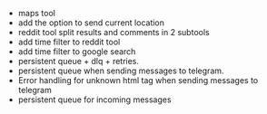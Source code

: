 - maps tool
- add the option to send current location
- reddit tool split results and comments in 2 subtools
- add time filter to reddit tool
- add time filter to google search
- persistent queue + dlq + retries.
- persistent queue when sending messages to telegram. 
- Error handling for unknown html tag when sending messages to telegram
- persistent queue for incoming messages
